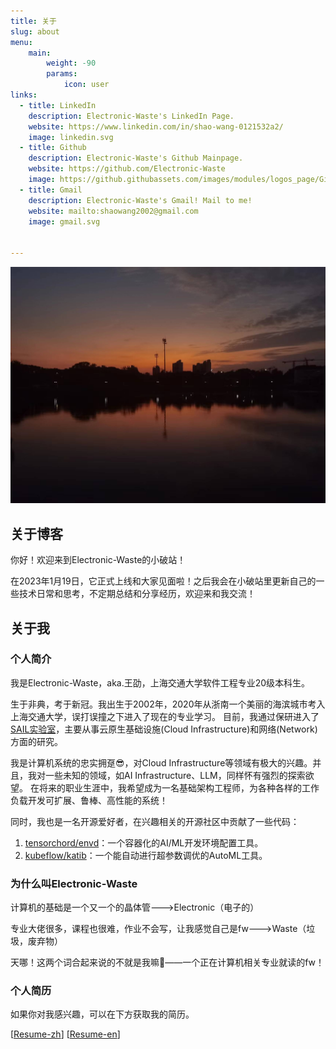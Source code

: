 ```yaml
---
title: 关于
slug: about
menu:
    main: 
        weight: -90
        params:
            icon: user
links:
  - title: LinkedIn
    description: Electronic-Waste's LinkedIn Page.
    website: https://www.linkedin.com/in/shao-wang-0121532a2/
    image: linkedin.svg
  - title: Github
    description: Electronic-Waste's Github Mainpage.
    website: https://github.com/Electronic-Waste
    image: https://github.githubassets.com/images/modules/logos_page/GitHub-Mark.png
  - title: Gmail
    description: Electronic-Waste's Gmail! Mail to me!
    website: mailto:shaowang2002@gmail.com
    image: gmail.svg
  

---
```

![最喜欢的风景——闵大荒的落日](sunset.jpg)
## 关于博客
你好！欢迎来到Electronic-Waste的小破站！

在2023年1月19日，它正式上线和大家见面啦！之后我会在小破站里更新自己的一些技术日常和思考，不定期总结和分享经历，欢迎来和我交流！

## 关于我
### 个人简介
我是Electronic-Waste，aka.王劭，上海交通大学软件工程专业20级本科生。

生于非典，考于新冠。我出生于2002年，2020年从浙南一个美丽的海滨城市考入上海交通大学，误打误撞之下进入了现在的专业学习。
目前，我通过保研进入了[SAIL实验室](https://github.com/sjtu-sail)，主要从事云原生基础设施(Cloud Infrastructure)和网络(Network)方面的研究。

我是计算机系统的忠实拥趸😎，对Cloud Infrastructure等领域有极大的兴趣。并且，我对一些未知的领域，如AI Infrastructure、LLM，同样怀有强烈的探索欲望。
在将来的职业生涯中，我希望成为一名基础架构工程师，为各种各样的工作负载开发可扩展、鲁棒、高性能的系统！

同时，我也是一名开源爱好者，在兴趣相关的开源社区中贡献了一些代码：

1. [tensorchord/envd](https://github.com/tensorchord/envd)：一个容器化的AI/ML开发环境配置工具。
2. [kubeflow/katib](https://github.com/kubeflow/katib)：一个能自动进行超参数调优的AutoML工具。

### 为什么叫Electronic-Waste

计算机的基础是一个又一个的晶体管--->Electronic（电子的）

专业大佬很多，课程也很难，作业不会写，让我感觉自己是fw--->Waste（垃圾，废弃物）

天哪！这两个词合起来说的不就是我嘛🤡——一个正在计算机相关专业就读的fw！

### 个人简历

如果你对我感兴趣，可以在下方获取我的简历。

\[[Resume-zh](resume-zh.pdf)\] \[[Resume-en](resume-en.pdf)\]

